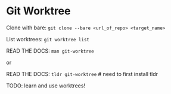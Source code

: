 # Git Worktree

Clone with bare:
`git clone --bare <url_of_repo> <target_name>`

List worktrees:
`git worktree list`

READ THE DOCS:
`man git-worktree`

or

READ THE DOCS:
`tldr git-worktree` # need to first install tldr

TODO: learn and use worktrees!
